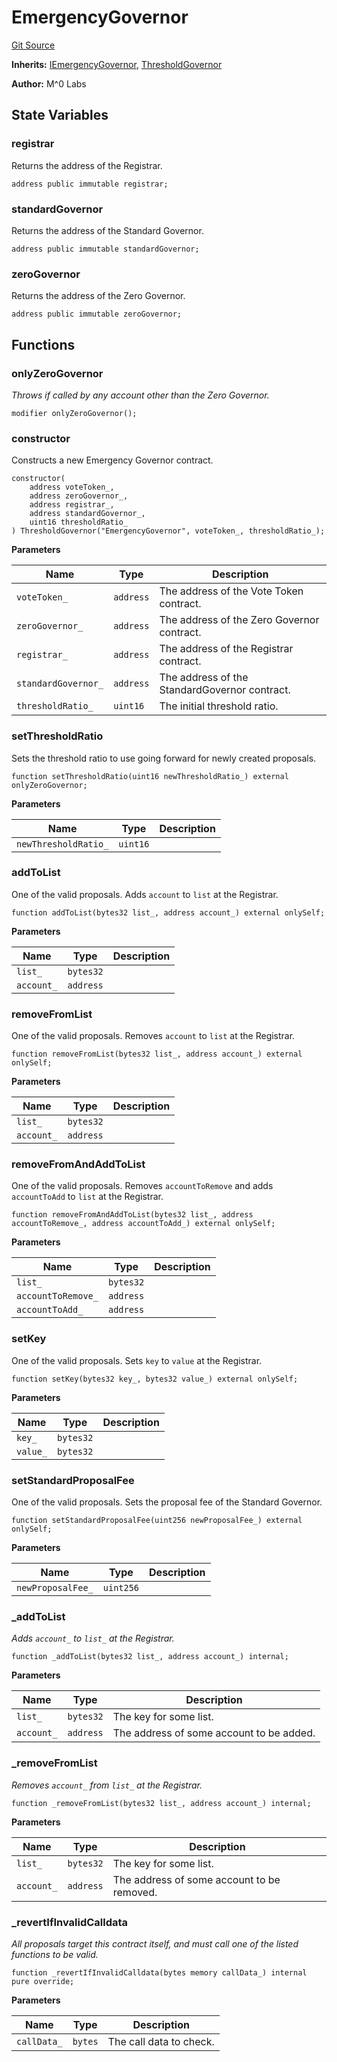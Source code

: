 # EmergencyGovernor
[Git Source](https://github.com/MZero-Labs/ttg/blob/0d2761f8db14b390e923f59bdae9799fbf9adf2c/src/EmergencyGovernor.sol)

**Inherits:**
[IEmergencyGovernor](/src/interfaces/IEmergencyGovernor.sol/interface.IEmergencyGovernor.md), [ThresholdGovernor](/src/abstract/ThresholdGovernor.sol/abstract.ThresholdGovernor.md)

**Author:**
M^0 Labs


## State Variables
### registrar
Returns the address of the Registrar.


```solidity
address public immutable registrar;
```


### standardGovernor
Returns the address of the Standard Governor.


```solidity
address public immutable standardGovernor;
```


### zeroGovernor
Returns the address of the Zero Governor.


```solidity
address public immutable zeroGovernor;
```


## Functions
### onlyZeroGovernor

*Throws if called by any account other than the Zero Governor.*


```solidity
modifier onlyZeroGovernor();
```

### constructor

Constructs a new Emergency Governor contract.


```solidity
constructor(
    address voteToken_,
    address zeroGovernor_,
    address registrar_,
    address standardGovernor_,
    uint16 thresholdRatio_
) ThresholdGovernor("EmergencyGovernor", voteToken_, thresholdRatio_);
```
**Parameters**

|Name|Type|Description|
|----|----|-----------|
|`voteToken_`|`address`|       The address of the Vote Token contract.|
|`zeroGovernor_`|`address`|    The address of the Zero Governor contract.|
|`registrar_`|`address`|       The address of the Registrar contract.|
|`standardGovernor_`|`address`|The address of the StandardGovernor contract.|
|`thresholdRatio_`|`uint16`|  The initial threshold ratio.|


### setThresholdRatio

Sets the threshold ratio to use going forward for newly created proposals.


```solidity
function setThresholdRatio(uint16 newThresholdRatio_) external onlyZeroGovernor;
```
**Parameters**

|Name|Type|Description|
|----|----|-----------|
|`newThresholdRatio_`|`uint16`||


### addToList

One of the valid proposals. Adds `account` to `list` at the Registrar.


```solidity
function addToList(bytes32 list_, address account_) external onlySelf;
```
**Parameters**

|Name|Type|Description|
|----|----|-----------|
|`list_`|`bytes32`||
|`account_`|`address`||


### removeFromList

One of the valid proposals. Removes `account` to `list` at the Registrar.


```solidity
function removeFromList(bytes32 list_, address account_) external onlySelf;
```
**Parameters**

|Name|Type|Description|
|----|----|-----------|
|`list_`|`bytes32`||
|`account_`|`address`||


### removeFromAndAddToList

One of the valid proposals. Removes `accountToRemove` and adds `accountToAdd` to `list` at the Registrar.


```solidity
function removeFromAndAddToList(bytes32 list_, address accountToRemove_, address accountToAdd_) external onlySelf;
```
**Parameters**

|Name|Type|Description|
|----|----|-----------|
|`list_`|`bytes32`||
|`accountToRemove_`|`address`||
|`accountToAdd_`|`address`||


### setKey

One of the valid proposals. Sets `key` to `value` at the Registrar.


```solidity
function setKey(bytes32 key_, bytes32 value_) external onlySelf;
```
**Parameters**

|Name|Type|Description|
|----|----|-----------|
|`key_`|`bytes32`||
|`value_`|`bytes32`||


### setStandardProposalFee

One of the valid proposals. Sets the proposal fee of the Standard Governor.


```solidity
function setStandardProposalFee(uint256 newProposalFee_) external onlySelf;
```
**Parameters**

|Name|Type|Description|
|----|----|-----------|
|`newProposalFee_`|`uint256`||


### _addToList

*Adds `account_` to `list_` at the Registrar.*


```solidity
function _addToList(bytes32 list_, address account_) internal;
```
**Parameters**

|Name|Type|Description|
|----|----|-----------|
|`list_`|`bytes32`|   The key for some list.|
|`account_`|`address`|The address of some account to be added.|


### _removeFromList

*Removes `account_` from `list_` at the Registrar.*


```solidity
function _removeFromList(bytes32 list_, address account_) internal;
```
**Parameters**

|Name|Type|Description|
|----|----|-----------|
|`list_`|`bytes32`|   The key for some list.|
|`account_`|`address`|The address of some account to be removed.|


### _revertIfInvalidCalldata

*All proposals target this contract itself, and must call one of the listed functions to be valid.*


```solidity
function _revertIfInvalidCalldata(bytes memory callData_) internal pure override;
```
**Parameters**

|Name|Type|Description|
|----|----|-----------|
|`callData_`|`bytes`|The call data to check.|


